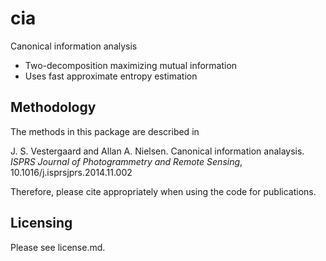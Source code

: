 # cia

Canonical information analysis

* Two-decomposition maximizing mutual information 
* Uses fast approximate entropy estimation

## Methodology
The methods in this package are described in

J. S. Vestergaard and Allan A. Nielsen. Canonical information analaysis. _ISPRS Journal of Photogrammetry and Remote Sensing_, 10.1016/j.isprsjprs.2014.11.002

Therefore, please cite appropriately when using the code for publications.

## Licensing
Please see license.md. 
